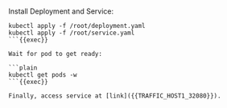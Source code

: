 
<br>

Install Deployment and Service:

```plain
kubectl apply -f /root/deployment.yaml
kubectl apply -f /root/service.yaml
```{{exec}}

Wait for pod to get ready:

```plain
kubectl get pods -w
```{{exec}}

Finally, access service at [link]({{TRAFFIC_HOST1_32080}}).
